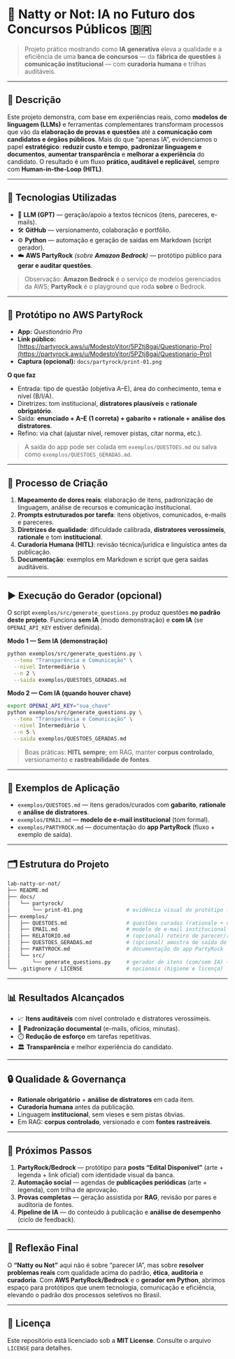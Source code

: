 # 🤖 Natty or Not: IA no Futuro dos Concursos Públicos 🇧🇷

> Projeto prático mostrando como **IA generativa** eleva a qualidade e a eficiência de uma **banca de concursos** — da **fábrica de questões** à **comunicação institucional** — com **curadoria humana** e trilhas auditáveis.

---

## 📜 Descrição

Este projeto demonstra, com base em experiências reais, como **modelos de linguagem (LLMs)** e ferramentas complementares transformam processos que vão da **elaboração de provas e questões** até a **comunicação com candidatos e órgãos públicos**.
Mais do que “apenas IA”, evidenciamos o papel **estratégico**: **reduzir custo e tempo**, **padronizar linguagem e documentos**, **aumentar transparência** e **melhorar a experiência** do candidato.
O resultado é um fluxo **prático, auditável e replicável**, sempre com **Human-in-the-Loop (HITL)**.

---

## 🤖 Tecnologias Utilizadas

* 🧬 **LLM (GPT)** — geração/apoio a textos técnicos (itens, pareceres, e-mails).
* 🛠️ **GitHub** — versionamento, colaboração e portfólio.
* ⚙️ **Python** — automação e geração de saídas em Markdown (script gerador).
* ☁️ **AWS PartyRock** *(sobre **Amazon Bedrock**)* — protótipo público para **gerar e auditar questões**.

> Observação: **Amazon Bedrock** é o serviço de modelos gerenciados da AWS; **PartyRock** é o playground que roda **sobre** o Bedrock.

---

## 🧩 Protótipo no AWS PartyRock

* **App:** *Questionário Pro*
* **Link público:** [https://partyrock.aws/u/ModestoVitor/5PZtj8gaj/Questionario-Pro](https://partyrock.aws/u/ModestoVitor/5PZtj8gaj/Questionario-Pro)
* **Captura (opcional):** `docs/partyrock/print-01.png`

**O que faz**

* Entrada: tipo de questão (objetiva A–E), área do conhecimento, tema e nível (B/I/A).
* Diretrizes: tom institucional, **distratores plausíveis** e **rationale obrigatório**.
* Saída: **enunciado + A–E (1 correta) + gabarito + rationale + análise dos distratores**.
* Refino: via chat (ajustar nível, remover pistas, citar norma, etc.).

> A saída do app pode ser colada em `exemplos/QUESTOES.md` ou salva como `exemplos/QUESTOES_GERADAS.md`.

---

## 🧪 Processo de Criação

1. **Mapeamento de dores reais**: elaboração de itens, padronização de linguagem, análise de recursos e comunicação institucional.
2. **Prompts estruturados por tarefa**: itens objetivos, comunicados, e-mails e pareceres.
3. **Diretrizes de qualidade**: dificuldade calibrada, **distratores verossímeis**, **rationale** e tom **institucional**.
4. **Curadoria Humana (HITL)**: revisão técnica/jurídica e linguística antes da publicação.
5. **Documentação**: exemplos em Markdown e script que gera saídas auditáveis.

---

## ▶️ Execução do Gerador (opcional)

O script `exemplos/src/generate_questions.py` produz questões **no padrão deste projeto**.
Funciona **sem IA** (modo demonstração) e **com IA** (se `OPENAI_API_KEY` estiver definida).

**Modo 1 — Sem IA (demonstração)**

```bash
python exemplos/src/generate_questions.py \
  --tema "Transparência e Comunicação" \
  --nivel Intermediário \
  --n 2 \
  --saida exemplos/QUESTOES_GERADAS.md
```

**Modo 2 — Com IA (quando houver chave)**

```bash
export OPENAI_API_KEY="sua_chave"
python exemplos/src/generate_questions.py \
  --tema "Transparência e Comunicação" \
  --nivel Intermediário \
  --n 5 \
  --saida exemplos/QUESTOES_GERADAS.md
```

> Boas práticas: **HITL sempre**; em RAG, manter **corpus controlado**, versionamento e **rastreabilidade de fontes**.

---

## 🧪 Exemplos de Aplicação

* `exemplos/QUESTOES.md` — itens gerados/curados com **gabarito**, **rationale** e **análise de distratores**.
* `exemplos/EMAIL.md` — **modelo de e-mail institucional** (tom formal).
* `exemplos/PARTYROCK.md` — documentação do **app PartyRock** (fluxo + exemplo de saída).

---

## 🗂️ Estrutura do Projeto

```bash
lab-natty-or-not/
├── README.md
├── docs/
│   └── partyrock/
│       └── print-01.png              # evidência visual do protótipo (opcional)
├── exemplos/
│   ├── QUESTOES.md                   # questões curadas (rationale + distratores)
│   ├── EMAIL.md                      # modelo de e-mail institucional
│   ├── RELATORIO.md                  # (opcional) roteiro de parecer/relatório
│   ├── QUESTOES_GERADAS.md           # (opcional) amostra de saída do gerador
│   ├── PARTYROCK.md                  # documentação do app PartyRock
│   └── src/
│       └── generate_questions.py     # gerador de itens (com/sem IA) → Markdown
└── .gitignore / LICENSE              # opcionais (higiene e licença)
```

---

## 📊 Resultados Alcançados

* 📈 **Itens auditáveis** com nível controlado e distratores verossímeis.
* 🧾 **Padronização documental** (e-mails, ofícios, minutas).
* ⏱️ **Redução de esforço** em tarefas repetitivas.
* 🏛️ **Transparência** e melhor experiência do candidato.

---

## 🔒 Qualidade & Governança

* **Rationale obrigatório** + **análise de distratores** em cada item.
* **Curadoria humana** antes da publicação.
* Linguagem **institucional**, sem vieses e sem pistas óbvias.
* Em RAG: **corpus controlado**, versionado e com **fontes rastreáveis**.

---

## 🚀 Próximos Passos

1. **PartyRock/Bedrock** — protótipo para **posts “Edital Disponível”** (arte + legenda + link oficial) com identidade visual da banca.
2. **Automação social** — agendas de **publicações periódicas** (arte + legenda), com trilha de aprovação.
3. **Provas completas** — geração assistida por **RAG**, revisão por pares e auditoria de fontes.
4. **Pipeline de IA** — do conteúdo à publicação e **análise de desempenho** (ciclo de feedback).

---

## 💭 Reflexão Final

O **“Natty ou Not”** aqui não é sobre “parecer IA”, mas sobre **resolver problemas reais** com qualidade acima do padrão, **ética**, **auditoria** e **curadoria**.
Com **AWS PartyRock/Bedrock** e o **gerador em Python**, abrimos espaço para protótipos que unem tecnologia, comunicação e eficiência, elevando o padrão dos processos seletivos no Brasil.

---

## 📄 Licença

Este repositório está licenciado sob a **MIT License**. Consulte o arquivo `LICENSE` para detalhes.
